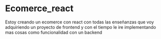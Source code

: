 # Ecomerce_react
Estoy creando un ecomerce con react con todas las enseñanzas que voy adquiriendo un proyecto de frontend y con el tiempo le ire implementando mas cosas como funcionalidad con un backend
